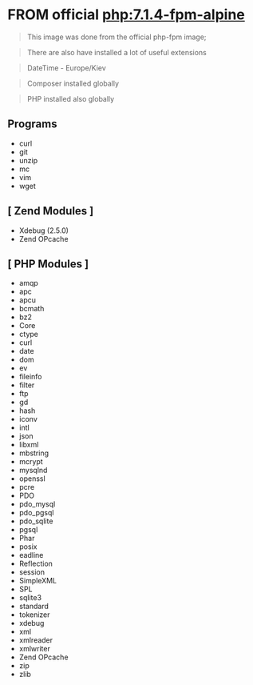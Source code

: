 FROM official [php:7.1.4-fpm-alpine](https://hub.docker.com/r/library/php/)
============================================================================


> This image was done from the official php-fpm image;

> There are also have installed a lot of useful extensions

> DateTime - Europe/Kiev

> Composer installed globally

> PHP installed also globally

## Programs
   * curl
   * git
   * unzip
   * mc
   * vim
   * wget

## [ Zend Modules ]
   * Xdebug (2.5.0)
   * Zend OPcache

## [ PHP Modules ]
   * amqp
   * apc
   * apcu
   * bcmath
   * bz2
   * Core
   * ctype
   * curl
   * date
   * dom
   * ev
   * fileinfo
   * filter
   * ftp
   * gd
   * hash
   * iconv
   * intl
   * json
   * libxml
   * mbstring
   * mcrypt
   * mysqlnd
   * openssl
   * pcre
   * PDO
   * pdo_mysql
   * pdo_pgsql
   * pdo_sqlite
   * pgsql
   * Phar
   * posix
   * eadline
   * Reflection
   * session
   * SimpleXML
   * SPL
   * sqlite3
   * standard
   * tokenizer
   * xdebug
   * xml
   * xmlreader
   * xmlwriter
   * Zend OPcache
   * zip
   * zlib

